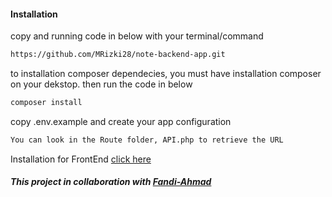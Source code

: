 
#### Installation
copy and running code in below with your terminal/command

```bash
https://github.com/MRizki28/note-backend-app.git
```

to installation composer dependecies, you must have installation composer on your dekstop.
then run the code in below

```bash
composer install
```

copy .env.example and create your app configuration

```bash
You can look in the Route folder, API.php to retrieve the URL
```

Installation for FrontEnd [click here](https://github.com/fandi-ahmad/note-app)

##### This project in collaboration with [Fandi-Ahmad](https://github.com/fandi-ahmad)
